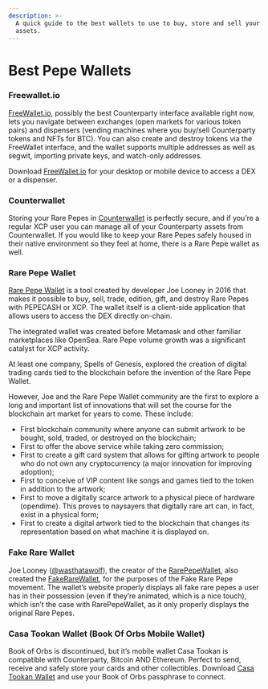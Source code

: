 ```yaml
---
description: >-
  A quick guide to the best wallets to use to buy, store and sell your Pepe
  assets.
---
```


# Best Pepe Wallets

### Freewallet.io

[FreeWallet.io](https://freewallet.io/), possibly the best Counterparty interface available right now, lets you navigate between exchanges (open markets for various token pairs) and dispensers (vending machines where you buy/sell Counterparty tokens and NFTs for BTC). You can also create and destroy tokens via the FreeWallet interface, and the wallet supports multiple addresses as well as segwit, importing private keys, and watch-only addresses.

Download [FreeWallet.io](https://freewallet.io/) for your desktop or mobile device to access a DEX or a dispenser.

### **Counterwallet**

Storing your Rare Pepes in [Counterwallet](https://counterwallet.io/) is perfectly secure, and if you’re a regular XCP user you can manage all of your Counterparty assets from Counterwallet. If you would like to keep your Rare Pepes safely housed in their native environment so they feel at home, there is a Rare Pepe wallet as well.

### **Rare Pepe Wallet**

[Rare Pepe Wallet](https://rarepepewallet.com/) is a tool created by developer Joe Looney in 2016 that makes it possible to buy, sell, trade, edition, gift, and destroy Rare Pepes with PEPECASH or XCP. The wallet itself is a client-side application that allows users to access the DEX directly on-chain.

The integrated wallet was created before Metamask and other familiar marketplaces like OpenSea. Rare Pepe volume growth was a significant catalyst for XCP activity.

At least one company, Spells of Genesis, explored the creation of digital trading cards tied to the blockchain before the invention of the Rare Pepe Wallet.

However, Joe and the Rare Pepe Wallet community are the first to explore a long and important list of innovations that will set the course for the blockchain art market for years to come. These include:

* First blockchain community where anyone can submit artwork to be bought, sold, traded, or destroyed on the blockchain;
* First to offer the above service while taking zero commission;
* First to create a gift card system that allows for gifting artwork to people who do not own any cryptocurrency (a major innovation for improving adoption);
* First to conceive of VIP content like songs and games tied to the token in addition to the artwork;
* First to move a digitally scarce artwork to a physical piece of hardware (opendime). This proves to naysayers that digitally rare art can, in fact, exist in a physical form;
* First to create a digital artwork tied to the blockchain that changes its representation based on what machine it is displayed on.

### Fake Rare Wallet

Joe Looney ([@wasthatawolf](https://twitter.com/wasthatawolf)), the creator of the [RarePepeWallet](https://rarepepewallet.com/), also created the [FakeRareWallet](https://fakerarewallet.com/), for the purposes of the Fake Rare Pepe movement. The wallet’s website properly displays all fake rare pepes a user has in their possession (even if they’re animated, which is a nice touch), which isn’t the case with RarePepeWallet, as it only properly displays the original Rare Pepes.

### **Casa Tookan Wallet** (Book Of Orbs Mobile Wallet)

Book of Orbs is discontinued, but it’s mobile wallet Casa Tookan is compatible with Counterparty, Bitcoin AND Ethereum. Perfect to send, receive and safely store your cards and other collectibles. Download [Casa Tookan Wallet](https://crystalsuite.com/casa-tookan-wallet/) and use your Book of Orbs passphrase to connect.

####

